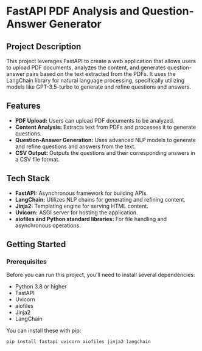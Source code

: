 # FastAPI PDF Analysis and Question-Answer Generator

## Project Description
This project leverages FastAPI to create a web application that allows users to upload PDF documents, analyzes the content, and generates question-answer pairs based on the text extracted from the PDFs. It uses the LangChain library for natural language processing, specifically utilizing models like GPT-3.5-turbo to generate and refine questions and answers.

## Features
- **PDF Upload:** Users can upload PDF documents to be analyzed.
- **Content Analysis:** Extracts text from PDFs and processes it to generate questions.
- **Question-Answer Generation:** Uses advanced NLP models to generate and refine questions and answers from the text.
- **CSV Output:** Outputs the questions and their corresponding answers in a CSV file format.

## Tech Stack
- **FastAPI:** Asynchronous framework for building APIs.
- **LangChain:** Utilizes NLP chains for generating and refining content.
- **Jinja2:** Templating engine for serving HTML content.
- **Uvicorn:** ASGI server for hosting the application.
- **aiofiles and Python standard libraries:** For file handling and asynchronous operations.

## Getting Started

### Prerequisites
Before you can run this project, you'll need to install several dependencies:
- Python 3.8 or higher
- FastAPI
- Uvicorn
- aiofiles
- Jinja2
- LangChain

You can install these with pip:
```bash
pip install fastapi uvicorn aiofiles jinja2 langchain
